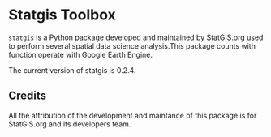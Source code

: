 # Statgis Toolbox

`statgis` is a Python package developed and maintained by StatGIS.org used to perform several spatial data science analysis.This package counts with function operate with Google Earth Engine.

The current version of statgis is 0.2.4.
## Credits

All the attribution of the development and maintance of this package is for StatGIS.org and its developers team.
